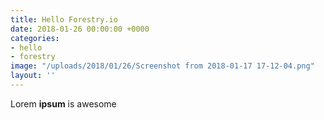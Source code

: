 ```yaml
---
title: Hello Forestry.io
date: 2018-01-26 00:00:00 +0000
categories:
- hello
- forestry
image: "/uploads/2018/01/26/Screenshot from 2018-01-17 17-12-04.png"
layout: ''
---
```

Lorem **ipsum** is awesome